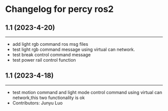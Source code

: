 # Changelog for percy ros2 

## 1.1 (2023-4-20)
------------------
- add light rgb command ros msg files
- test light rgb command message using virtual can network.
- test break control command message
- test power rail control function

## 1.1 (2023-4-18)
------------------
- test motion command and light mode control command using virtual can network,this two functionality is ok
- Contributors: Junyu Luo